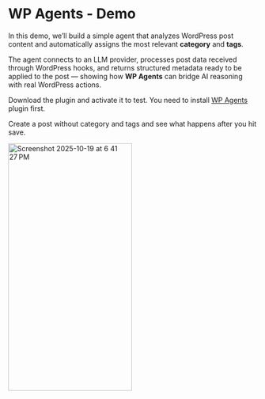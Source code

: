 # WP Agents - Demo

In this demo, we’ll build a simple agent that analyzes WordPress post content and automatically assigns the most relevant **category** and **tags**.

The agent connects to an LLM provider, processes post data received through WordPress hooks, and returns structured metadata ready to be applied to the post — showing how **WP Agents** can bridge AI reasoning with real WordPress actions.

Download the plugin and activate it to test. You need to install [WP Agents](https://github.com/santerref/wp-agents) plugin first.

Create a post without category and tags and see what happens after you hit save.

<img width="250" height="500" alt="Screenshot 2025-10-19 at 6 41 27 PM" src="https://github.com/user-attachments/assets/62254931-92f8-4ae8-88aa-1a82f23eb524" />
